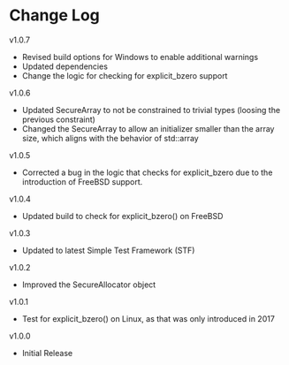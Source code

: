 # Change Log

v1.0.7

- Revised build options for Windows to enable additional warnings
- Updated dependencies
- Change the logic for checking for explicit\_bzero support

v1.0.6

- Updated SecureArray to not be constrained to trivial types (loosing the
  previous constraint)
- Changed the SecureArray to allow an initializer smaller than the array size,
  which aligns with the behavior of std::array

v1.0.5

- Corrected a bug in the logic that checks for explicit\_bzero due to
  the introduction of FreeBSD support.

v1.0.4

- Updated build to check for explicit\_bzero() on FreeBSD

v1.0.3

- Updated to latest Simple Test Framework (STF)

v1.0.2

- Improved the SecureAllocator object

v1.0.1

- Test for explicit\_bzero() on Linux, as that was only introduced in 2017

v1.0.0

- Initial Release
